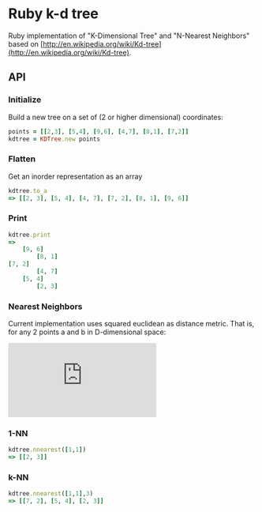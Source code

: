 # Ruby k-d tree

Ruby implementation of "K-Dimensional Tree" and "N-Nearest Neighbors" based on [http://en.wikipedia.org/wiki/Kd-tree](http://en.wikipedia.org/wiki/Kd-tree).

## API

### Initialize

Build a new tree on a set of (2 or higher dimensional) coordinates:

```ruby
points = [[2,3], [5,4], [9,6], [4,7], [8,1], [7,2]]
kdtree = KDTree.new points
```

### Flatten

Get an inorder representation as an array

```ruby
kdtree.to_a
=> [[2, 3], [5, 4], [4, 7], [7, 2], [8, 1], [9, 6]]
```

### Print

```ruby
kdtree.print
=>
    [9, 6]
        [8, 1]
[7, 2]
        [4, 7]
    [5, 4]
        [2, 3]
```

### Nearest Neighbors

Current implementation uses squared euclidean as distance metric.
That is, for any 2 points a and b in D-dimensional space:

![equation](http://latex.codecogs.com/gif.latex?%5Csum_%7Bd%3D1%7D%5E%7BD%7D%28a_d-b_d%29%5E2)

### 1-NN

```ruby
kdtree.nnearest([1,1])
=> [[2, 3]]
```

### k-NN

```ruby
kdtree.nnearest([1,1],3)
=> [[7, 2], [5, 4], [2, 3]]
```
